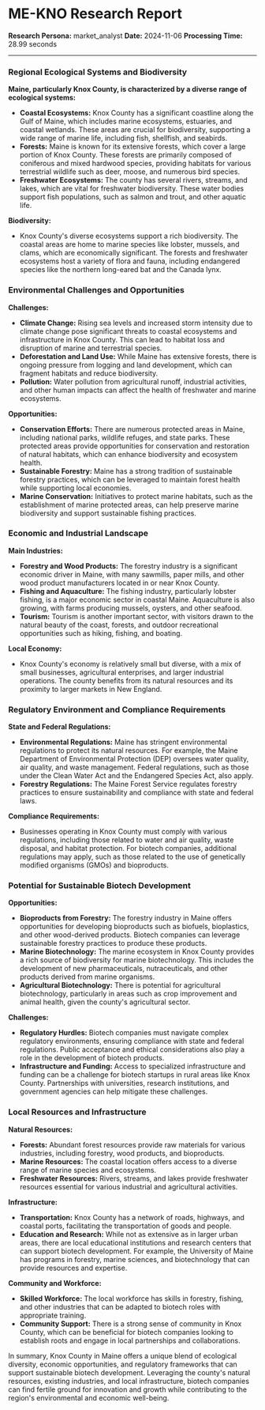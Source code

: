 # ME-KNO Research Report

**Research Persona:** market_analyst
**Date:** 2024-11-06
**Processing Time:** 28.99 seconds

---

### Regional Ecological Systems and Biodiversity

**Maine, particularly Knox County, is characterized by a diverse range of ecological systems:**

- **Coastal Ecosystems:** Knox County has a significant coastline along the Gulf of Maine, which includes marine ecosystems, estuaries, and coastal wetlands. These areas are crucial for biodiversity, supporting a wide range of marine life, including fish, shellfish, and seabirds.
- **Forests:** Maine is known for its extensive forests, which cover a large portion of Knox County. These forests are primarily composed of coniferous and mixed hardwood species, providing habitats for various terrestrial wildlife such as deer, moose, and numerous bird species.
- **Freshwater Ecosystems:** The county has several rivers, streams, and lakes, which are vital for freshwater biodiversity. These water bodies support fish populations, such as salmon and trout, and other aquatic life.

**Biodiversity:**
- Knox County's diverse ecosystems support a rich biodiversity. The coastal areas are home to marine species like lobster, mussels, and clams, which are economically significant. The forests and freshwater ecosystems host a variety of flora and fauna, including endangered species like the northern long-eared bat and the Canada lynx.

### Environmental Challenges and Opportunities

**Challenges:**
- **Climate Change:** Rising sea levels and increased storm intensity due to climate change pose significant threats to coastal ecosystems and infrastructure in Knox County. This can lead to habitat loss and disruption of marine and terrestrial species.
- **Deforestation and Land Use:** While Maine has extensive forests, there is ongoing pressure from logging and land development, which can fragment habitats and reduce biodiversity.
- **Pollution:** Water pollution from agricultural runoff, industrial activities, and other human impacts can affect the health of freshwater and marine ecosystems.

**Opportunities:**
- **Conservation Efforts:** There are numerous protected areas in Maine, including national parks, wildlife refuges, and state parks. These protected areas provide opportunities for conservation and restoration of natural habitats, which can enhance biodiversity and ecosystem health.
- **Sustainable Forestry:** Maine has a strong tradition of sustainable forestry practices, which can be leveraged to maintain forest health while supporting local economies.
- **Marine Conservation:** Initiatives to protect marine habitats, such as the establishment of marine protected areas, can help preserve marine biodiversity and support sustainable fishing practices.

### Economic and Industrial Landscape

**Main Industries:**
- **Forestry and Wood Products:** The forestry industry is a significant economic driver in Maine, with many sawmills, paper mills, and other wood product manufacturers located in or near Knox County.
- **Fishing and Aquaculture:** The fishing industry, particularly lobster fishing, is a major economic sector in coastal Maine. Aquaculture is also growing, with farms producing mussels, oysters, and other seafood.
- **Tourism:** Tourism is another important sector, with visitors drawn to the natural beauty of the coast, forests, and outdoor recreational opportunities such as hiking, fishing, and boating.

**Local Economy:**
- Knox County's economy is relatively small but diverse, with a mix of small businesses, agricultural enterprises, and larger industrial operations. The county benefits from its natural resources and its proximity to larger markets in New England.

### Regulatory Environment and Compliance Requirements

**State and Federal Regulations:**
- **Environmental Regulations:** Maine has stringent environmental regulations to protect its natural resources. For example, the Maine Department of Environmental Protection (DEP) oversees water quality, air quality, and waste management. Federal regulations, such as those under the Clean Water Act and the Endangered Species Act, also apply.
- **Forestry Regulations:** The Maine Forest Service regulates forestry practices to ensure sustainability and compliance with state and federal laws.

**Compliance Requirements:**
- Businesses operating in Knox County must comply with various regulations, including those related to water and air quality, waste disposal, and habitat protection. For biotech companies, additional regulations may apply, such as those related to the use of genetically modified organisms (GMOs) and bioproducts.

### Potential for Sustainable Biotech Development

**Opportunities:**
- **Bioproducts from Forestry:** The forestry industry in Maine offers opportunities for developing bioproducts such as biofuels, bioplastics, and other wood-derived products. Biotech companies can leverage sustainable forestry practices to produce these products.
- **Marine Biotechnology:** The marine ecosystem in Knox County provides a rich source of biodiversity for marine biotechnology. This includes the development of new pharmaceuticals, nutraceuticals, and other products derived from marine organisms.
- **Agricultural Biotechnology:** There is potential for agricultural biotechnology, particularly in areas such as crop improvement and animal health, given the county's agricultural sector.

**Challenges:**
- **Regulatory Hurdles:** Biotech companies must navigate complex regulatory environments, ensuring compliance with state and federal regulations. Public acceptance and ethical considerations also play a role in the development of biotech products.
- **Infrastructure and Funding:** Access to specialized infrastructure and funding can be a challenge for biotech startups in rural areas like Knox County. Partnerships with universities, research institutions, and government agencies can help mitigate these challenges.

### Local Resources and Infrastructure

**Natural Resources:**
- **Forests:** Abundant forest resources provide raw materials for various industries, including forestry, wood products, and bioproducts.
- **Marine Resources:** The coastal location offers access to a diverse range of marine species and ecosystems.
- **Freshwater Resources:** Rivers, streams, and lakes provide freshwater resources essential for various industrial and agricultural activities.

**Infrastructure:**
- **Transportation:** Knox County has a network of roads, highways, and coastal ports, facilitating the transportation of goods and people.
- **Education and Research:** While not as extensive as in larger urban areas, there are local educational institutions and research centers that can support biotech development. For example, the University of Maine has programs in forestry, marine sciences, and biotechnology that can provide resources and expertise.

**Community and Workforce:**
- **Skilled Workforce:** The local workforce has skills in forestry, fishing, and other industries that can be adapted to biotech roles with appropriate training.
- **Community Support:** There is a strong sense of community in Knox County, which can be beneficial for biotech companies looking to establish roots and engage in local partnerships and collaborations.

In summary, Knox County in Maine offers a unique blend of ecological diversity, economic opportunities, and regulatory frameworks that can support sustainable biotech development. Leveraging the county's natural resources, existing industries, and local infrastructure, biotech companies can find fertile ground for innovation and growth while contributing to the region's environmental and economic well-being.